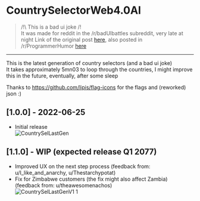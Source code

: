 # CountrySelectorWeb4.0AI

> /!\ This is a bad ui joke /!\
> It was made for reddit in the /r/badUIbattles subreddit, very late at night
> Link of the original post [here](https://www.reddit.com/r/badUIbattles/comments/vjxx84/let_me_introduce_you_a_new_generation_of_country/),
 also posted in /r/ProgrammerHumor [here](https://www.reddit.com/r/ProgrammerHumor/comments/vk4qjo/let_me_introduce_you_a_new_generation_of_country/)

------------------

This is the latest generation of country selectors (and a bad ui joke)  
It takes approximately 5mn03 to loop through the countries, I might improve this in the future, eventually, after some sleep  

Thanks to https://github.com/lipis/flag-icons for the flags and (reworked) json :)


## [1.0.0] - 2022-06-25
- Initial release  
![CountrySelLastGen](https://user-images.githubusercontent.com/9906385/175755963-5eb7ea56-281e-483d-9846-3809852c7d38.gif)


## [1.1.0] - WIP (expected release Q1 2077)
- Improved UX on the next step process (feedback from: u/I_like_and_anarchy, u/Thestarchypotat)
- Fix for Zimbabwe customers (the fix might also affect Zambia) (feedback from: u/theawesomenachos)  
![CountrySelLastGenV1 1](https://user-images.githubusercontent.com/9906385/175756994-6181dedb-9d2d-44f4-b703-a028f1ba7ea8.gif)


